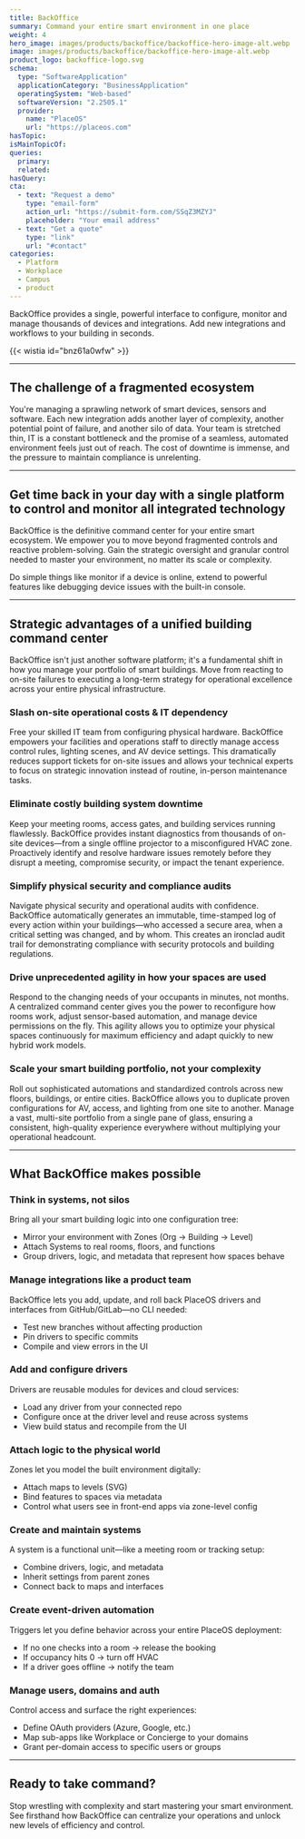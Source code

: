 ```yaml
---
title: BackOffice
summary: Command your entire smart environment in one place
weight: 4
hero_image: images/products/backoffice/backoffice-hero-image-alt.webp
image: images/products/backoffice/backoffice-hero-image-alt.webp
product_logo: backoffice-logo.svg
schema:
  type: "SoftwareApplication"
  applicationCategory: "BusinessApplication"
  operatingSystem: "Web-based"
  softwareVersion: "2.2505.1"
  provider:
    name: "PlaceOS"
    url: "https://placeos.com"
hasTopic:
isMainTopicOf:
queries:
  primary:
  related:
hasQuery:
cta:
  - text: "Request a demo"
    type: "email-form"  
    action_url: "https://submit-form.com/SSqZ3MZYJ"  
    placeholder: "Your email address"
  - text: "Get a quote"
    type: "link"
    url: "#contact" 
categories:
  - Platform
  - Workplace
  - Campus
  - product
---
```

BackOffice provides a single, powerful interface to configure, monitor and manage thousands of devices and integrations. Add new integrations and workflows to your building in seconds.

{{< wistia id="bnz61a0wfw" >}}

---

## The challenge of a fragmented ecosystem

You're managing a sprawling network of smart devices, sensors and software. Each new integration adds another layer of complexity, another potential point of failure, and another silo of data. Your team is stretched thin, IT is a constant bottleneck and the promise of a seamless, automated environment feels just out of reach. The cost of downtime is immense, and the pressure to maintain compliance is unrelenting.

---

## Get time back in your day with a single platform to control and monitor all integrated technology

BackOffice is the definitive command center for your entire smart ecosystem. We empower you to move beyond fragmented controls and reactive problem-solving. Gain the strategic oversight and granular control needed to master your environment, no matter its scale or complexity.

Do simple things like monitor if a device is online, extend to powerful features like debugging device issues with the built-in console.

---

## Strategic advantages of a unified building command center

BackOffice isn't just another software platform; it's a fundamental shift in how you manage your portfolio of smart buildings. Move from reacting to on-site failures to executing a long-term strategy for operational excellence across your entire physical infrastructure.

### Slash on-site operational costs & IT dependency

Free your skilled IT team from configuring physical hardware. BackOffice empowers your facilities and operations staff to directly manage access control rules, lighting scenes, and AV device settings. This dramatically reduces support tickets for on-site issues and allows your technical experts to focus on strategic innovation instead of routine, in-person maintenance tasks.

### Eliminate costly building system downtime

Keep your meeting rooms, access gates, and building services running flawlessly. BackOffice provides instant diagnostics from thousands of on-site devices—from a single offline projector to a misconfigured HVAC zone. Proactively identify and resolve hardware issues remotely before they disrupt a meeting, compromise security, or impact the tenant experience.

### Simplify physical security and compliance audits

Navigate physical security and operational audits with confidence. BackOffice automatically generates an immutable, time-stamped log of every action within your buildings—who accessed a secure area, when a critical setting was changed, and by whom. This creates an ironclad audit trail for demonstrating compliance with security protocols and building regulations.

### Drive unprecedented agility in how your spaces are used

Respond to the changing needs of your occupants in minutes, not months. A centralized command center gives you the power to reconfigure how rooms work, adjust sensor-based automation, and manage device permissions on the fly. This agility allows you to optimize your physical spaces continuously for maximum efficiency and adapt quickly to new hybrid work models.

### Scale your smart building portfolio, not your complexity

Roll out sophisticated automations and standardized controls across new floors, buildings, or entire cities. BackOffice allows you to duplicate proven configurations for AV, access, and lighting from one site to another. Manage a vast, multi-site portfolio from a single pane of glass, ensuring a consistent, high-quality experience everywhere without multiplying your operational headcount.

---

## What BackOffice makes possible

### Think in systems, not silos

Bring all your smart building logic into one configuration tree:

* Mirror your environment with Zones (Org → Building → Level)
* Attach Systems to real rooms, floors, and functions
* Group drivers, logic, and metadata that represent how spaces behave

### Manage integrations like a product team

BackOffice lets you add, update, and roll back PlaceOS drivers and interfaces from GitHub/GitLab—no CLI needed:

* Test new branches without affecting production
* Pin drivers to specific commits
* Compile and view errors in the UI

### Add and configure drivers

Drivers are reusable modules for devices and cloud services:

* Load any driver from your connected repo
* Configure once at the driver level and reuse across systems
* View build status and recompile from the UI

### Attach logic to the physical world

Zones let you model the built environment digitally:

* Attach maps to levels (SVG)
* Bind features to spaces via metadata
* Control what users see in front-end apps via zone-level config

### Create and maintain systems

A system is a functional unit—like a meeting room or tracking setup:

* Combine drivers, logic, and metadata
* Inherit settings from parent zones
* Connect back to maps and interfaces

### Create event-driven automation

Triggers let you define behavior across your entire PlaceOS deployment:

* If no one checks into a room → release the booking
* If occupancy hits 0 → turn off HVAC
* If a driver goes offline → notify the team

### Manage users, domains and auth

Control access and surface the right experiences:

* Define OAuth providers (Azure, Google, etc.)
* Map sub-apps like Workplace or Concierge to your domains
* Grant per-domain access to specific users or groups

---
	
## Ready to take command?

Stop wrestling with complexity and start mastering your smart environment. See firsthand how BackOffice can centralize your operations and unlock new levels of efficiency and control.
